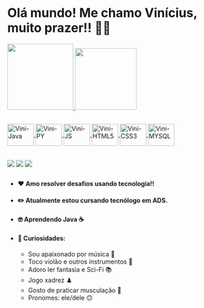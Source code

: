 # Olá mundo! Me chamo Vinícius, muito prazer!! 👋👋
<div>
  <a href="https://github.com/viniNascimento63"><img height="150em" src="https://github-readme-stats.vercel.app/api?username=viniNascimento63&show_icons=true&hide=contribs,prs&cache_seconds=86400&theme=github_dark_dimmed">  
  <img height="140em" src="https://github-readme-stats.vercel.app/api/top-langs/?username=viniNascimento63&repo=github-readme-stats&cache_seconds=86400&theme=github_dark_dimmed"> 
</div>

##

<div>
 <img align="center" alt="Vini-Java" height="50" width="60" src="https://cdn.jsdelivr.net/gh/devicons/devicon/icons/java/java-original-wordmark.svg"/>
 <img align="center" alt="Vini-PY" height="50" width="60" src="https://cdn.jsdelivr.net/gh/devicons/devicon/icons/python/python-original-wordmark.svg"/>
 <img align="center" alt="Vini-JS" height="50" width="60" src="https://cdn.jsdelivr.net/gh/devicons/devicon/icons/javascript/javascript-plain.svg"/>
 <!--<img align="center" alt="Vini-PHP" height="50" width="60" src="https://cdn.jsdelivr.net/gh/devicons/devicon/icons/php/php-plain.svg"/>-->
 <img align="center" alt="Vini-HTML5" height="50" width="60" src="https://cdn.jsdelivr.net/gh/devicons/devicon/icons/html5/html5-plain-wordmark.svg"/>
 <img align="center" alt="Vini-CSS3" height="50" width="60" src="https://cdn.jsdelivr.net/gh/devicons/devicon/icons/css3/css3-plain-wordmark.svg"/>
 <img align="center" alt="Vini-MYSQL" height="50" width="60" src="https://cdn.jsdelivr.net/gh/devicons/devicon/icons/mysql/mysql-original-wordmark.svg"/>
</div>

##

<div>
 <a href="https://www.linkedin.com/in/vin%C3%ADcius-nascimento-920040214/"><img align="center" src="https://img.shields.io/badge/LinkedIn-0077B5?style=for-the-badge&logo=linkedin&logoColor=white"/></a>
 <a href="https://www.instagram.com/vini_sn63/"><img align="center" src="https://img.shields.io/badge/Instagram-E4405F?style=for-the-badge&logo=instagram&logoColor=white"/></a>
 <a href="mailto: jobsvn@outlook.com"><img align="center" src="https://img.shields.io/badge/Microsoft_Outlook-0078D4?style=for-the-badge&logo=microsoft-outlook&logoColor=white"/></a>
</div>

##

- #### ❤️ Amo resolver desafios usando tecnologia!! 
- #### ✏️ Atualmente estou cursando tecnólogo em ADS.
- #### 🤓 Aprendendo Java ☕
- #### 🙈 Curiosidades:
  * Sou apaixonado por música 🎵
  * Toco violão e outros instrumentos 🎸
  * Adoro ler fantasia e Sci-Fi 📚
  * Jogo xadrez ♟️
  * Gosto de praticar musculação 💪
  * Pronomes: ele/dele 🙃 
